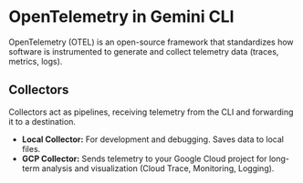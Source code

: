 # OpenTelemetry in Gemini CLI 

OpenTelemetry (OTEL) is an open-source framework that standardizes how software is instrumented to generate and collect telemetry data (traces, metrics, logs). 

## Collectors

Collectors act as pipelines, receiving telemetry from the CLI and forwarding it to a destination.

- **Local Collector:** For development and debugging. Saves data to local files.
- **GCP Collector:** Sends telemetry to your Google Cloud project for long-term analysis and visualization (Cloud Trace, Monitoring, Logging).
